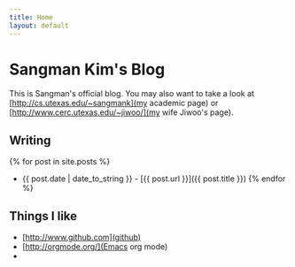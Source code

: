 ```yaml
---
title: Home
layout: default 
---
```


Sangman Kim's Blog
==================

This is Sangman's official blog. You may also want to take a look at [http://cs.utexas.edu/~sangmank](my academic page) or [http://www.cerc.utexas.edu/~jiwoo/](my wife Jiwoo's page). 

Writing
-------
 {% for post in site.posts %}
 * {{ post.date | date_to_string }} - [{{ post.url }}]({{ post.title }})
 {% endfor %}

Things I like
-------------
 * [http://www.github.com](github)
 * [http://orgmode.org/](Emacs org mode)
 *


